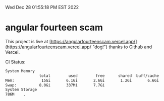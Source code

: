 Wed Dec 28 01:55:18 PM EST 2022

# angular fourteen scam


This project is live at [https://angularfourteenscam.vercel.app/](https://angularfourteenscam.vercel.app/ "dog!") thanks to Github and Vercel.

CI Status: 

```bash
System Memory
               total        used        free      shared  buff/cache   available
Mem:            15Gi       6.1Gi       2.6Gi       1.2Gi       6.6Gi       7.7Gi
Swap:          8.0Gi       337Mi       7.7Gi
System Storage
786M	.
```
